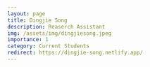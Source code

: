 ```yaml
---
layout: page
title: Dingjie Song
description: Reaserch Assistant
img: /assets/img/dingjiesong.jpeg
importance: 1
category: Current Students
redirect: https://dingjie-song.netlify.app/
---
```

